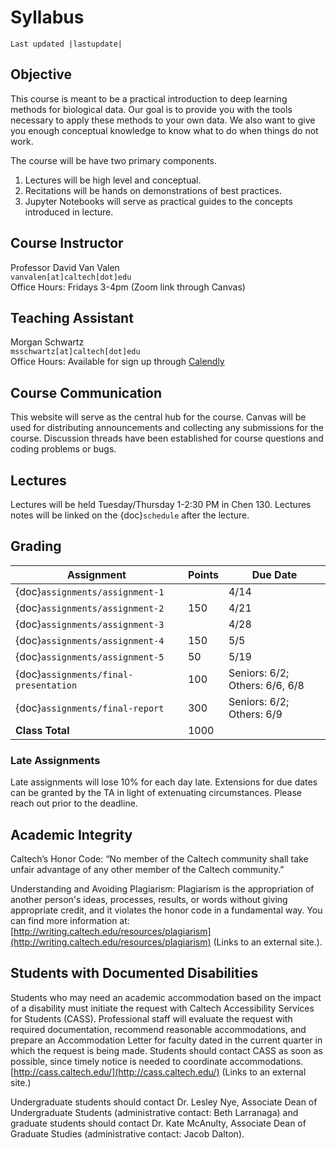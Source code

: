 # Syllabus

```{eval-rst}
Last updated |lastupdate|
```

## Objective

This course is meant to be a practical introduction to deep learning methods for biological data. Our goal is to provide you with the tools necessary to apply these methods to your own data. We also want to give you enough conceptual knowledge to know what to do when things do not work.

The course will be have two primary components.

1. Lectures will be high level and conceptual.
1. Recitations will be hands on demonstrations of best practices.
1. Jupyter Notebooks will serve as practical guides to the concepts introduced in lecture.

## Course Instructor

Professor David Van Valen<br/>
`vanvalen[at]caltech[dot]edu`<br/>
Office Hours: Fridays 3-4pm (Zoom link through Canvas)

## Teaching Assistant

Morgan Schwartz<br/>
`msschwartz[at]caltech[dot]edu`<br/>
Office Hours: Available for sign up through [Calendly](https://calendly.com/bebi205-office-hours)

## Course Communication

This website will serve as the central hub for the course. Canvas will be used for distributing announcements and collecting any submissions for the course. Discussion threads have been established for course questions and coding problems or bugs.

## Lectures

Lectures will be held Tuesday/Thursday 1-2:30 PM in Chen 130. Lectures notes will be linked on the {doc}`schedule` after the lecture.

## Grading

| Assignment                            | Points | Due Date                       |
| ------------------------------------- | ------ | ------------------------------ |
| {doc}`assignments/assignment-1`       |        | 4/14                           |
| {doc}`assignments/assignment-2`       | 150    | 4/21                           |
| {doc}`assignments/assignment-3`       |        | 4/28                           |
| {doc}`assignments/assignment-4`       | 150    | 5/5                            |
| {doc}`assignments/assignment-5`       | 50     | 5/19                           |
| {doc}`assignments/final-presentation` | 100    | Seniors: 6/2; Others: 6/6, 6/8 |
| {doc}`assignments/final-report`       | 300    | Seniors: 6/2; Others: 6/9      |
| **Class Total**                       | 1000   |                                |

### Late Assignments

Late assignments will lose 10% for each day late. Extensions for due dates can be granted by the TA in light of extenuating circumstances. Please reach out prior to the deadline.

## Academic Integrity

Caltech’s Honor Code: “No member of the Caltech community shall take unfair advantage of any other member of the Caltech community.”

Understanding and Avoiding Plagiarism: Plagiarism is the appropriation of another person's ideas, processes, results, or words without giving appropriate credit, and it violates the honor code in a fundamental way. You can find more information at: [http://writing.caltech.edu/resources/plagiarism](http://writing.caltech.edu/resources/plagiarism) (Links to an external site.).

## Students with Documented Disabilities

Students who may need an academic accommodation based on the impact of a disability must initiate the request with Caltech Accessibility Services for Students (CASS).  Professional staff will evaluate the request with required documentation, recommend reasonable accommodations, and prepare an Accommodation Letter for faculty dated in the current quarter in which the request is being made. Students should contact CASS as soon as possible, since timely notice is needed to coordinate accommodations. [http://cass.caltech.edu/](http://cass.caltech.edu/) (Links to an external site.)

Undergraduate students should contact Dr. Lesley Nye, Associate Dean of Undergraduate Students (administrative contact: Beth Larranaga) and graduate students should contact Dr. Kate McAnulty, Associate Dean of Graduate Studies (administrative contact: Jacob Dalton).
